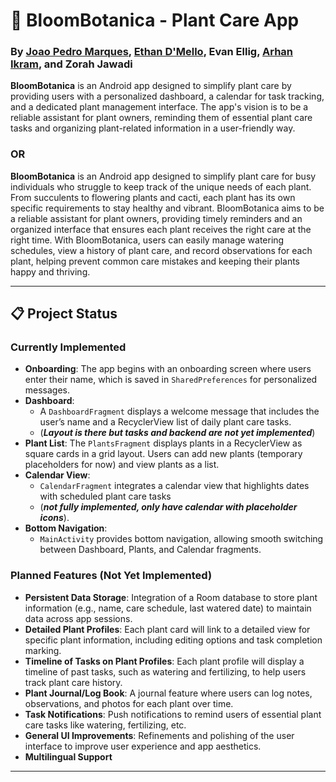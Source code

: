 # 🌱 **BloomBotanica - Plant Care App**

### By [Joao Pedro Marques](https://github.com/jp-marques), [Ethan D'Mello](https://github.com/ethan-dmello), Evan Ellig, [Arhan Ikram](https://github.com/arhanikram), and Zorah Jawadi


**BloomBotanica** is an Android app designed to simplify plant care by providing users with a personalized dashboard, a calendar for task tracking, and a dedicated plant management interface. The app's vision is to be a reliable assistant for plant owners, reminding them of essential plant care tasks and organizing plant-related information in a user-friendly way.

### OR

**BloomBotanica** is an Android app designed to simplify plant care for busy individuals who struggle to keep track of the unique needs of each plant. From succulents to flowering plants and cacti, each plant has its own specific requirements to stay healthy and vibrant. BloomBotanica aims to be a reliable assistant for plant owners, providing timely reminders and an organized interface that ensures each plant receives the right care at the right time. With BloomBotanica, users can easily manage watering schedules, view a history of plant care, and record observations for each plant, helping prevent common care mistakes and keeping their plants happy and thriving.

---

## 📋 **Project Status**

### Currently Implemented

- **Onboarding**: The app begins with an onboarding screen where users enter their name, which is saved in `SharedPreferences` for personalized messages.
- **Dashboard**:
  - A `DashboardFragment` displays a welcome message that includes the user’s name and a RecyclerView list of daily plant care tasks.
  - (__*Layout is there but tasks and backend are not yet implemented*__)
- **Plant List**: The `PlantsFragment` displays plants in a RecyclerView as square cards in a grid layout. Users can add new plants (temporary placeholders for now) and view plants as a list.
- **Calendar View**:
  - `CalendarFragment` integrates a calendar view that highlights dates with scheduled plant care tasks
  - (__*not fully implemented, only have calendar with placeholder icons*__).
- **Bottom Navigation**:
  - `MainActivity` provides bottom navigation, allowing smooth switching between Dashboard, Plants, and Calendar fragments.

### Planned Features (Not Yet Implemented)

- **Persistent Data Storage**: Integration of a Room database to store plant information (e.g., name, care schedule, last watered date) to maintain data across app sessions.
- **Detailed Plant Profiles**: Each plant card will link to a detailed view for specific plant information, including editing options and task completion marking.
- **Timeline of Tasks on Plant Profiles**: Each plant profile will display a timeline of past tasks, such as watering and fertilizing, to help users track plant care history.
- **Plant Journal/Log Book**: A journal feature where users can log notes, observations, and photos for each plant over time.
- **Task Notifications**: Push notifications to remind users of essential plant care tasks like watering, fertilizing, etc.
- **General UI Improvements**: Refinements and polishing of the user interface to improve user experience and app aesthetics.
- **Multilingual Support**

---
